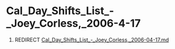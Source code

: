 Cal\_Day\_Shifts\_List\_-\_Joey\_Corless,\_2006-4-17
====================================================

1.  REDIRECT [Cal\_Day\_Shifts\_List\_-\_Joey\_Corless,\_2006-04-17.md](Cal_Day_Shifts_List_-_Joey_Corless,_2006-04-17.md "wikilink")

